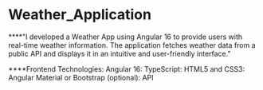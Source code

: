 # Weather_Application

****"I developed a Weather App using Angular 16 to provide users with real-time weather information. 
The application fetches weather data from a public API and displays it in an intuitive and user-friendly interface."

****Frontend Technologies:
Angular 16:
TypeScript:
HTML5 and CSS3:
Angular Material or Bootstrap (optional):
API
